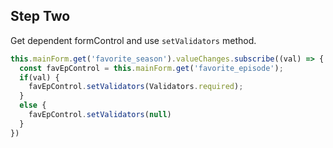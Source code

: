 ## Step Two

Get dependent formControl and use `setValidators` method.

```typescript
this.mainForm.get('favorite_season').valueChanges.subscribe((val) => {
  const favEpControl = this.mainForm.get('favorite_episode');
  if(val) {
    favEpControl.setValidators(Validators.required);
  }
  else {
    favEpControl.setValidators(null)
  }
})
```